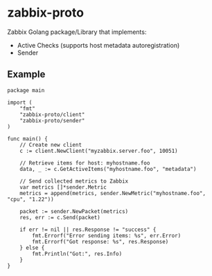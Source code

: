 zabbix-proto
==============================================================================

Zabbix Golang package/Library that implements:
- Active Checks (supports host metadata autoregistration)
- Sender

## Example

```
package main

import (
    "fmt"
    "zabbix-proto/client"
    "zabbix-proto/sender"
)

func main() {
    // Create new client
    c := client.NewClient("myzabbix.server.foo", 10051)

    // Retrieve items for host: myhostname.foo
    data, _ := c.GetActiveItems("myhostname.foo", "metadata")

    // Send collected metrics to Zabbix
    var metrics []*sender.Metric
    metrics = append(metrics, sender.NewMetric("myhostname.foo", "cpu", "1.22"))

    packet := sender.NewPacket(metrics)
    res, err := c.Send(packet)

    if err != nil || res.Response != "success" {
        fmt.Errorf("Error sending items: %s", err.Error)
        fmt.Errorf("Got response: %s", res.Response)
    } else {
        fmt.Println("Got:", res.Info)
    }
}
```
